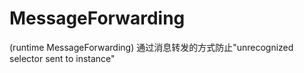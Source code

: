 # MessageForwarding
(runtime MessageForwarding) 通过消息转发的方式防止"unrecognized selector sent to instance"
